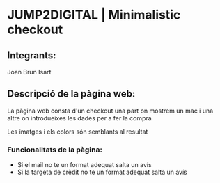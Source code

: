 # JUMP2DIGITAL | Minimalistic checkout

## Integrants:
Joan Brun Isart

## Descripció de la pàgina web:

<p>La pàgina web consta d'un checkout una part on mostrem un mac i una altre on introdueixes les dades
per a fer la compra</p>

<p>Les imatges i els colors són semblants al resultat</p>

### Funcionalitats de la pàgina:

<ul>
<li> Si el mail no te un format adequat salta un avís</li>
<li> Si la targeta de crèdit no te un format adequat salta un avís</li>
</ul>
